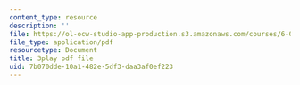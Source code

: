 ```yaml
---
content_type: resource
description: ''
file: https://ol-ocw-studio-app-production.s3.amazonaws.com/courses/6-042j-mathematics-for-computer-science-spring-2015/7b070dde10a1482e5df3daa3af0ef223_QsKtEuUyIdw.pdf
file_type: application/pdf
resourcetype: Document
title: 3play pdf file
uid: 7b070dde-10a1-482e-5df3-daa3af0ef223
---
```

